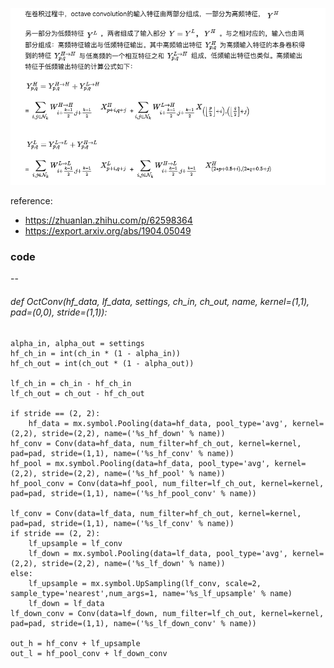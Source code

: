 ![Alt text](./10.png)


reference: 
- https://zhuanlan.zhihu.com/p/62598364  
- https://export.arxiv.org/abs/1904.05049


### code




--

###### def OctConv(hf_data, lf_data, settings, ch_in, ch_out, name, kernel=(1,1), pad=(0,0), stride=(1,1)):
    alpha_in, alpha_out = settings
    hf_ch_in = int(ch_in * (1 - alpha_in))
    hf_ch_out = int(ch_out * (1 - alpha_out))

    lf_ch_in = ch_in - hf_ch_in
    lf_ch_out = ch_out - hf_ch_out

    if stride == (2, 2):
        hf_data = mx.symbol.Pooling(data=hf_data, pool_type='avg', kernel=(2,2), stride=(2,2), name=('%s_hf_down' % name))
    hf_conv = Conv(data=hf_data, num_filter=hf_ch_out, kernel=kernel, pad=pad, stride=(1,1), name=('%s_hf_conv' % name))
    hf_pool = mx.symbol.Pooling(data=hf_data, pool_type='avg', kernel=(2,2), stride=(2,2), name=('%s_hf_pool' % name))
    hf_pool_conv = Conv(data=hf_pool, num_filter=lf_ch_out, kernel=kernel, pad=pad, stride=(1,1), name=('%s_hf_pool_conv' % name))

    lf_conv = Conv(data=lf_data, num_filter=hf_ch_out, kernel=kernel, pad=pad, stride=(1,1), name=('%s_lf_conv' % name))
    if stride == (2, 2):
        lf_upsample = lf_conv
        lf_down = mx.symbol.Pooling(data=lf_data, pool_type='avg', kernel=(2,2), stride=(2,2), name=('%s_lf_down' % name))
    else:
        lf_upsample = mx.symbol.UpSampling(lf_conv, scale=2, sample_type='nearest',num_args=1, name='%s_lf_upsample' % name)
        lf_down = lf_data
    lf_down_conv = Conv(data=lf_down, num_filter=lf_ch_out, kernel=kernel, pad=pad, stride=(1,1), name=('%s_lf_down_conv' % name))

    out_h = hf_conv + lf_upsample
    out_l = hf_pool_conv + lf_down_conv